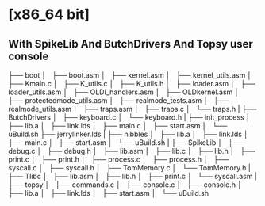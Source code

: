 # [x86_64 bit] 
## With SpikeLib And ButchDrivers And Topsy user console



├── boot
│   ├── boot.asm
│   ├── kernel.asm
│   ├── kernel_utils.asm
│   ├── Kmain.c
│   ├── K_utils.c
│   ├── K_utils.h
│   ├── loader.asm
│   ├── loader_utils.asm
│   ├── OLDI_handlers.asm
│   ├── OLDkernel.asm
│   ├── protectedmode_utils.asm
│   ├── realmode_tests.asm
│   ├── realmode_utils.asm
│   ├── traps.asm
│   ├── traps.c
│   └── traps.h
| 
├── ButchDrivers
│   ├── keyboard.c
│   └── keyboard.h
|
├── init_process
│   ├── lib.a
│   ├── link.lds
│   ├── main.c
│   ├── start.asm
│   └── uBuild.sh
├── jerrylinker.lds
|
├── nibbles
│   ├── lib.a
│   ├── link.lds
│   ├── main.c
│   ├── start.asm
│   └── uBuild.sh
|
├── SpikeLib
│   ├── debug.c
│   ├── debug.h
│   ├── lib.asm
│   ├── lib.c
│   ├── lib.h
│   ├── print.c
│   ├── print.h
│   ├── process.c
│   ├── process.h
│   ├── syscall.c
│   ├── syscall.h
│   ├── TomMemory.c
│   └── TomMemory.h
|
├── Tlibc
│   ├── lib.asm
│   ├── lib.h
│   ├── print.c
│   └── syscall.asm
|
├── topsy
│   ├── commands.c
│   ├── console.c
│   ├── console.h
│   ├── lib.a
│   ├── link.lds
│   ├── start.asm
│   └── uBuild.sh

